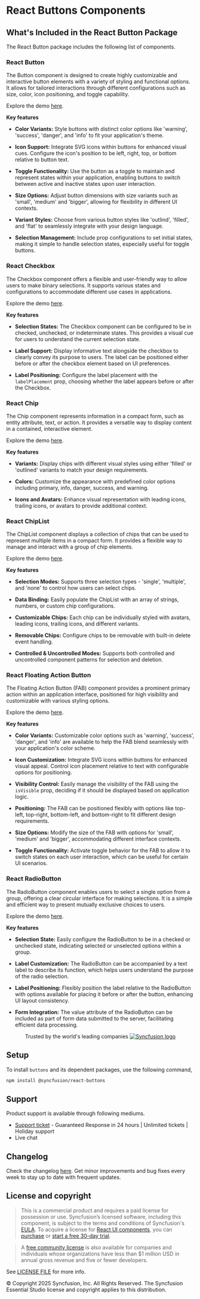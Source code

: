 # React Buttons Components

## What's Included in the React Button Package

The React Button package includes the following list of components. 

### React Button

The Button component is designed to create highly customizable and interactive button elements with a variety of styling and functional options. It allows for tailored interactions through different configurations such as size, color, icon positioning, and toggle capability.

Explore the demo [here](https://react.syncfusion.com/button).

**Key features**

- **Color Variants:** Style buttons with distinct color options like 'warning', 'success', 'danger', and 'info' to fit your application's theme.

- **Icon Support:**  Integrate SVG icons within buttons for enhanced visual cues. Configure the icon's position to be left, right, top, or bottom relative to button text.

- **Toggle Functionality:** Use the button as a toggle to maintain and represent states within your application, enabling buttons to switch between active and inactive states upon user interaction.

- **Size Options:** Adjust button dimensions with size variants such as 'small', 'medium' and 'bigger', allowing for flexibility in different UI contexts.

- **Variant Styles:** Choose from various button styles like 'outlind', 'filled', and 'flat' to seamlessly integrate with your design language.

- **Selection Management:** Include prop configurations to set initial states, making it simple to handle selection states, especially useful for toggle buttons.

### React Checkbox

The Checkbox component offers a flexible and user-friendly way to allow users to make binary selections. It supports various states and configurations to accommodate different use cases in applications.

Explore the demo [here](https://react.syncfusion.com/checkbox).

**Key features**

- **Selection States:** The Checkbox component can be configured to be in checked, unchecked, or indeterminate states. This provides a visual cue for users to understand the current selection state.

- **Label Support:** Display informative text alongside the checkbox to clearly convey its purpose to users. The label can be positioned either before or after the checkbox element based on UI preferences.

- **Label Positioning:** Configure the label placement with the `labelPlacement` prop, choosing whether the label appears before or after the Checkbox.

### React Chip

The Chip component represents information in a compact form, such as entity attribute, text, or action. It provides a versatile way to display content in a contained, interactive element.

Explore the demo [here](https://react.syncfusion.com/chip).

**Key features**

- **Variants:** Display chips with different visual styles using either 'filled' or 'outlined' variants to match your design requirements.

- **Colors:** Customize the appearance with predefined color options including primary, info, danger, success, and warning.

- **Icons and Avatars:** Enhance visual representation with leading icons, trailing icons, or avatars to provide additional context.

### React ChipList

The ChipList component displays a collection of chips that can be used to represent multiple items in a compact form. It provides a flexible way to manage and interact with a group of chip elements.

Explore the demo [here](https://react.syncfusion.com/chiplist).

**Key features**

- **Selection Modes:** Supports three selection types - 'single', 'multiple', and 'none' to control how users can select chips.

- **Data Binding:** Easily populate the ChipList with an array of strings, numbers, or custom chip configurations.

- **Customizable Chips:** Each chip can be individually styled with avatars, leading icons, trailing icons, and different variants.

- **Removable Chips:** Configure chips to be removable with built-in delete event handling.

- **Controlled & Uncontrolled Modes:** Supports both controlled and uncontrolled component patterns for selection and deletion.

### React Floating Action Button

The Floating Action Button (FAB) component provides a prominent primary action within an application interface, positioned for high visibility and customizable with various styling options.

Explore the demo [here](https://react.syncfusion.com/floating-action-button).

**Key features**

- **Color Variants:** Customizable color options such as 'warning', 'success', 'danger', and 'info' are available to help the FAB blend seamlessly with your application's color scheme.

- **Icon Customization:** Integrate SVG icons within buttons for enhanced visual appeal. Control icon placement relative to text with configurable options for positioning.

- **Visibility Control:** Easily manage the visibility of the FAB using the `isVisible` prop, deciding if it should be displayed based on application logic.

- **Positioning:** The FAB can be positioned flexibly with options like top-left, top-right, bottom-left, and bottom-right to fit different design requirements.

- **Size Options:** Modify the size of the FAB with options for 'small', 'medium' and 'bigger', accommodating different interface contexts.

- **Toggle Functionality:** Activate toggle behavior for the FAB to allow it to switch states on each user interaction, which can be useful for certain UI scenarios.

### React RadioButton

The RadioButton component enables users to select a single option from a group, offering a clear circular interface for making selections. It is a simple and efficient way to present mutually exclusive choices to users.

Explore the demo [here](https://react.syncfusion.com/radio-button).

**Key features**

- **Selection State:** Easily configure the RadioButton to be in a checked or unchecked state, indicating selected or unselected options within a group.

- **Label Customization:** The RadioButton can be accompanied by a text label to describe its function, which helps users understand the purpose of the radio selection.

- **Label Positioning:** Flexibly position the label relative to the RadioButton with options available for placing it before or after the button, enhancing UI layout consistency.

- **Form Integration:** The value attribute of the RadioButton can be included as part of form data submitted to the server, facilitating efficient data processing.


<p align="center">
Trusted by the world's leading companies
  <a href="https://www.syncfusion.com/">
    <img src="https://raw.githubusercontent.com/SyncfusionExamples/nuget-img/master/syncfusion/syncfusion-trusted-companies.webp" alt="Syncfusion logo">
  </a>
</p>

## Setup

To install `buttons` and its dependent packages, use the following command,

```sh
npm install @syncfusion/react-buttons
```

## Support

Product support is available through following mediums.

* [Support ticket](https://support.syncfusion.com/support/tickets/create) - Guaranteed Response in 24 hours | Unlimited tickets | Holiday support
* Live chat

## Changelog
Check the changelog [here](https://github.com/syncfusion/react-ui-components/blob/master/components/buttons/CHANGELOG.md). Get minor improvements and bug fixes every week to stay up to date with frequent updates.

## License and copyright

> This is a commercial product and requires a paid license for possession or use. Syncfusion’s licensed software, including this component, is subject to the terms and conditions of Syncfusion's [EULA](https://www.syncfusion.com/eula/es/). To acquire a license for [React UI components](https://www.syncfusion.com/react-components), you can [purchase](https://www.syncfusion.com/sales/products) or [start a free 30-day trial](https://www.syncfusion.com/account/manage-trials/start-trials).

> A [free community license](https://www.syncfusion.com/products/communitylicense) is also available for companies and individuals whose organizations have less than $1 million USD in annual gross revenue and five or fewer developers.

See [LICENSE FILE](https://github.com/syncfusion/react-ui-components/blob/master/license?utm_source=npm&utm_campaign=notification) for more info.

&copy; Copyright 2025 Syncfusion, Inc. All Rights Reserved. The Syncfusion Essential Studio license and copyright applies to this distribution.

